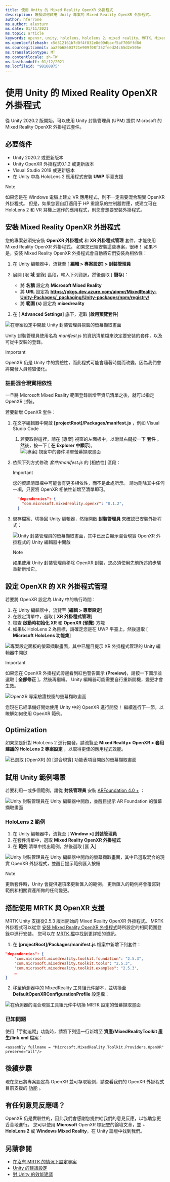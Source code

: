 ```yaml
---
title: 使用 Unity 的 Mixed Reality OpenXR 外掛程式
description: 瞭解如何啟用 Unity 專案的 Mixed Reality OpenXR 外掛程式。
author: hferrone
ms.author: alexturn
ms.date: 01/11/2021
ms.topic: article
keywords: openxr、unity、hololens、hololens 2、mixed reality、MRTK、Mixed Reality 工具組、增強的現實、虛擬實境、混合現實耳機、學習、教學課程、快速入門
ms.openlocfilehash: c5d312161b7d0f4f832e8d09dbacf5af700ffd8d
ms.sourcegitcommit: aa29b68603721e909f08f352feed24c65d2e505e
ms.translationtype: MT
ms.contentlocale: zh-TW
ms.lasthandoff: 01/12/2021
ms.locfileid: "98108875"
---
```

# <a name="using-the-mixed-reality-openxr-plugin-for-unity"></a>使用 Unity 的 Mixed Reality OpenXR 外掛程式

從 Unity 2020.2 版開始，可以使用 Unity 封裝管理員 (UPM) 提供 Microsoft 的 Mixed Reality OpenXR 外掛程式套件。

## <a name="prerequisites"></a>必要條件

* Unity 2020.2 或更新版本
* Unity OpenXR 外掛程式0.1.2 或更新版本
* Visual Studio 2019 或更新版本
* 在 Unity 中為 HoloLens 2 應用程式安裝 **UWP** 平臺支援

> [!NOTE]
> 如果您是在 Windows 電腦上建立 VR 應用程式，則不一定需要混合現實 OpenXR 外掛程式。 但是，如果您要自訂適用于 HP 重設系的控制器對應，或建立可在 HoloLens 2 和 VR 耳機上運作的應用程式，則您會想要安裝外掛程式。

## <a name="installing-the-mixed-reality-openxr-plugin"></a>安裝 Mixed Reality OpenXR 外掛程式

您的專案必須先安裝 **OpenXR 外掛程式** 和 **XR 外掛程式管理** 套件，才能使用 Mixed Reality OpenXR 外掛程式。 如果您已經安裝這些專案，很棒！ 如果不是，安裝 Mixed Reality OpenXR 外掛程式會自動將它們安裝為相依性：

1. 在 Unity 編輯器中，流覽至 [ **編輯 > 專案設定] > 封裝管理員**
2. 展開 [限 **域** 登錄] 區段，輸入下列資訊，然後選取 [ **儲存**]：
    * 將 **名稱** 設定為 **Microsoft Mixed Reality**
    * 將 **URL** 設定為 **https://pkgs.dev.azure.com/aipmr/MixedReality-Unity-Packages/_packaging/Unity-packages/npm/registry/**
    * 將 **範圍 (s)** 設定為 **mixedreality**

3. 在 [ **Advanced Settings**] 底下，選取 [**啟用預覽套件**]

![在專案設定中開啟 Unity 封裝管理員視窗的螢幕擷取畫面](images/openxr-img-01.png)

Unity 封裝管理員使用名為 *manifest.js* 的資訊清單檔來決定要安裝的套件，以及可從中安裝的登錄。

> [!IMPORTANT]
> OpenXR 仍是 Unity 中的實驗性，而此程式可能會隨著時間而改變，因為我們會將開發人員體驗優化。

### <a name="registering-the-mixed-reality-dependency"></a>註冊混合現實相依性

一旦將 Microsoft Mixed Reality 範圍登錄新增至資訊清單之後，就可以指定 OpenXR 封裝。

若要新增 OpenXR 套件：

1. 在文字編輯器中開啟 **[projectRoot]/Packages/manifest.js** ，例如 Visual Studio Code
    1. 若要取得這裡，請在 [專案] 視窗的左面板中，以滑鼠右鍵按一下 **套件** 。 然後，按一下 [ **在 Explorer 中顯示**]。
    ![[專案] 視窗中的套件清單螢幕擷取畫面](images/packages.png)
1. 依照下列方式修改 *套件/manifest.js* 的 [相依性] 區段：

    > [!IMPORTANT]
    > 您的資訊清單檔中可能會有更多相依性，而不是此處所示。 請勿刪除其中任何一項，只要將 OpenXR 相依性新增至清單即可。

    ``` json
      "dependencies": {
        "com.microsoft.mixedreality.openxr": "0.1.2",
      }
    ```

1. 儲存檔案、切換回 Unity 編輯器，然後開啟 **封裝管理員** 來確認已安裝外掛程式：

    ![Unity 封裝管理員的螢幕擷取畫面，其中已反白顯示混合現實 OpenXR 外掛程式的 Unity 編輯器中開啟](images/openxr-img-03.png)

    > [!Note]
    > 如果使用 Unity 封裝管理員移除 OpenXR 封裝，您必須使用先前所述的步驟重新新增它。

## <a name="configuring-xr-plugin-management-for-openxr"></a>設定 OpenXR 的 XR 外掛程式管理

若要將 OpenXR 設定為 Unity 中的執行時間：

1. 在 Unity 編輯器中，流覽至 [**編輯 > 專案設定**]
2. 在設定清單中，選取 [ **XR 外掛程式管理**]
3. 檢查 **啟動時初始化 XR** 和 **OpenXR (預覽)** 方塊
4. 如果以 HoloLens 2 為目標，請確定您是在 UWP 平臺上，然後選取 [ **Microsoft HoloLens 功能集**]

![專案設定面板的螢幕擷取畫面，其中已醒目提示 XR 外掛程式管理的 Unity 編輯器中開啟](images/openxr-img-05.png)

> [!IMPORTANT]
> 如果您在 OpenXR 外掛程式旁邊看到紅色警告圖示 **(Preview)**，請按一下圖示並選取 [ **全部修正** ]，然後再繼續。 Unity 編輯器可能需要自行重新開機，變更才會生效。

![OpenXR 專案驗證視窗的螢幕擷取畫面](images/openxr-img-06.png)

您現在已經準備好開始使用 Unity 中的 OpenXR 進行開發！  繼續進行下一節，以瞭解如何使用 OpenXR 範例。

## <a name="optimization"></a>Optimization

如果您是針對 HoloLens 2 進行開發，請流覽至 **Mixed Reality> OpenXR > 套用建議的 HoloLens 2 專案設定** ，以取得更佳的應用程式效能。

![已選取 [OpenXR] 的 [混合現實] 功能表項目開啟的螢幕擷取畫面](images/openxr-img-08.png)

## <a name="try-out-the-unity-sample-scenes"></a>試用 Unity 範例場景

若要利用一或多個範例，請從 **封裝管理員** 安裝 [ARFoundation 4.0 +](https://docs.unity3d.com/Packages/com.unity.xr.arfoundation@4.1/manual/index.html#installing-ar-foundation) ：

![Unity 封裝管理員在 Unity 編輯器中開啟，並醒目提示 AR Foundation 的螢幕擷取畫面](images/openxr-img-09.png)

### <a name="hololens-2-samples"></a>HoloLens 2 範例

1. 在 Unity 編輯器中，流覽至 [ **Window >] 封裝管理員**
2. 在套件清單中，選取 **Mixed Reality OpenXR 外掛程式**
3. 在 **範例** 清單中找出範例，然後選取 [匯 **入**]

![Unity 封裝管理員在 Unity 編輯器中開啟的螢幕擷取畫面，其中已選取混合的現實 OpenXR 外掛程式，並醒目提示範例匯入按鈕](images/openxr-img-03.png)

<!-- ### For all other OpenXR samples

1. In the Unity Editor, navigate to **Window > Package Manager**
2. In the list of packages, select **OpenXR Plugin**
3. Locate the sample in the **Samples** list and select **Import**

![Screenshot of Unity Package Manager open in Unity editor with OpenXR Plugin selected and samples import button highlighted](images/openxr-img-10.png) -->

> [!NOTE]
> 更新套件時，Unity 會提供選項來更新匯入的範例。  更新匯入的範例將會覆寫對範例和相關資產所做的任何變更。

## <a name="using-mrtk-with-openxr-support"></a>搭配使用 MRTK 與 OpenXR 支援

MRTK Unity 支援從2.5.3 版本開始的 Mixed Reality OpenXR 外掛程式。  MRTK 外掛程式可以從您 [安裝 Mixed Reality OpenXR 外掛程式](#installing-the-mixed-reality-openxr-plugin)時所設定的相同範圍登錄中進行安裝。 您可以在 [MRTK 檔](https://microsoft.github.io/MixedRealityToolkit-Unity/Documentation/usingupm.html#registering-the-mixed-reality-component-server)中找到更詳細的資訊。

1. 在 **[projectRoot]/Packages/manifest.js** 檔案中新增下列套件：

```json
"dependencies": {
    "com.microsoft.mixedreality.toolkit.foundation": "2.5.3",
    "com.microsoft.mixedreality.toolkit.tools": "2.5.3",
    "com.microsoft.mixedreality.toolkit.examples": "2.5.3",
    …
}
```

2. 移至偵測器中的 MixedReality 工具組元件腳本，並切換至 **DefaultOpenXRConfigurationProfile** 設定檔：

![在偵測器的混合現實工具組元件中切換 MRTK 設定的螢幕擷取畫面](images/openxr-img-11.png)

### <a name="known-issues"></a>已知問題 

使用「手動追蹤」功能時，請將下列這一行新增至 **資產/MixedRealityToolkit 產生/link.xml** 檔案：

```
<assembly fullname = "Microsoft.MixedReality.Toolkit.Providers.OpenXR" preserve="all"/>
```

## <a name="next-steps"></a>後續步驟

現在您已將專案設定為 OpenXR 並可存取範例，請查看我們的 OpenXR 外掛程式目前支援的 [功能](openxr-supported-features.md) 。

## <a name="have-feedback"></a>有任何意見反應嗎？

OpenXR 仍是實驗性的，因此我們會感謝您提供給我們的意見反應，以協助您更妥善地進行。 您可以使用 **Microsoft** OpenXR 標記您的論壇文章，並 [](https://aka.ms/unityforums)  +   **HoloLens 2** 或 **Windows Mixed Reality**，在 Unity 論壇中找到我們。

## <a name="see-also"></a>另請參閱

* [在沒有 MRTK 的情況下設定專案](configure-unity-project.md)
* [Unity 的建議設定](recommended-settings-for-unity.md)
* [對 Unity 的效能建議](performance-recommendations-for-unity.md#how-to-profile-with-unity)
